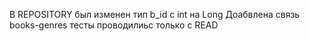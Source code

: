 В REPOSITORY был изменен тип b_id с int на Long
Доабвлена связь books-genres
тесты проводилиьс только с READ
